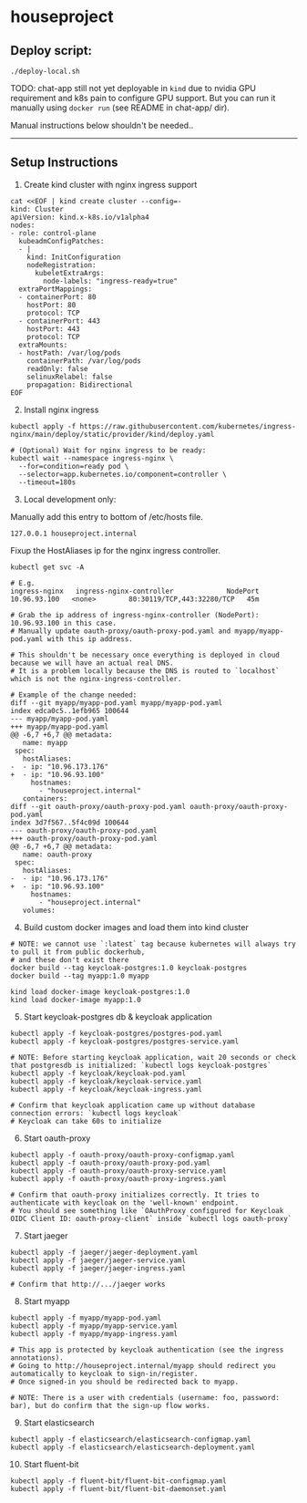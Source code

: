 # houseproject

## Deploy script:
```
./deploy-local.sh
```

TODO: chat-app still not yet deployable in `kind` due to nvidia GPU requirement and k8s pain to configure GPU support.
But you can run it manually using `docker run` (see README in chat-app/ dir).

Manual instructions below shouldn't be needed..

---

## Setup Instructions

1. Create kind cluster with nginx ingress support
```
cat <<EOF | kind create cluster --config=-
kind: Cluster
apiVersion: kind.x-k8s.io/v1alpha4
nodes:
- role: control-plane
  kubeadmConfigPatches:
  - |
    kind: InitConfiguration
    nodeRegistration:
      kubeletExtraArgs:
        node-labels: "ingress-ready=true"
  extraPortMappings:
  - containerPort: 80
    hostPort: 80
    protocol: TCP
  - containerPort: 443
    hostPort: 443
    protocol: TCP
  extraMounts:
  - hostPath: /var/log/pods
    containerPath: /var/log/pods
    readOnly: false
    selinuxRelabel: false
    propagation: Bidirectional
EOF
```

2. Install nginx ingress
```
kubectl apply -f https://raw.githubusercontent.com/kubernetes/ingress-nginx/main/deploy/static/provider/kind/deploy.yaml

# (Optional) Wait for nginx ingress to be ready:
kubectl wait --namespace ingress-nginx \
  --for=condition=ready pod \
  --selector=app.kubernetes.io/component=controller \
  --timeout=180s
```

3. Local development only:

Manually add this entry to bottom of /etc/hosts file.
```
127.0.0.1 houseproject.internal
```

Fixup the HostAliases ip for the nginx ingress controller.
```
kubectl get svc -A

# E.g.
ingress-nginx   ingress-nginx-controller             NodePort    10.96.93.100   <none>        80:30119/TCP,443:32280/TCP   45m

# Grab the ip address of ingress-nginx-controller (NodePort): 10.96.93.100 in this case.
# Manually update oauth-proxy/oauth-proxy-pod.yaml and myapp/myapp-pod.yaml with this ip address.

# This shouldn't be necessary once everything is deployed in cloud because we will have an actual real DNS.
# It is a problem locally because the DNS is routed to `localhost` which is not the nginx-ingress-controller.

# Example of the change needed:
diff --git myapp/myapp-pod.yaml myapp/myapp-pod.yaml
index edca0c5..1efb965 100644
--- myapp/myapp-pod.yaml
+++ myapp/myapp-pod.yaml
@@ -6,7 +6,7 @@ metadata:
   name: myapp
 spec:
   hostAliases:
-  - ip: "10.96.173.176"
+  - ip: "10.96.93.100"
     hostnames:
       - "houseproject.internal"
   containers:
diff --git oauth-proxy/oauth-proxy-pod.yaml oauth-proxy/oauth-proxy-pod.yaml
index 3d7f567..5f4c09d 100644
--- oauth-proxy/oauth-proxy-pod.yaml
+++ oauth-proxy/oauth-proxy-pod.yaml
@@ -6,7 +6,7 @@ metadata:
   name: oauth-proxy
 spec:
   hostAliases:
-  - ip: "10.96.173.176"
+  - ip: "10.96.93.100"
     hostnames:
       - "houseproject.internal"
   volumes:
```


4. Build custom docker images and load them into kind cluster
```
# NOTE: we cannot use `:latest` tag because kubernetes will always try to pull it from public dockerhub,
# and these don't exist there
docker build --tag keycloak-postgres:1.0 keycloak-postgres
docker build --tag myapp:1.0 myapp

kind load docker-image keycloak-postgres:1.0
kind load docker-image myapp:1.0
```

5. Start keycloak-postgres db & keycloak application
```
kubectl apply -f keycloak-postgres/postgres-pod.yaml
kubectl apply -f keycloak-postgres/postgres-service.yaml

# NOTE: Before starting keycloak application, wait 20 seconds or check that postgresdb is initialized: `kubectl logs keycloak-postgres`
kubectl apply -f keycloak/keycloak-pod.yaml
kubectl apply -f keycloak/keycloak-service.yaml
kubectl apply -f keycloak/keycloak-ingress.yaml

# Confirm that keycloak application came up without database connection errors: `kubectl logs keycloak`
# Keycloak can take 60s to initialize
```

6. Start oauth-proxy
```
kubectl apply -f oauth-proxy/oauth-proxy-configmap.yaml
kubectl apply -f oauth-proxy/oauth-proxy-pod.yaml
kubectl apply -f oauth-proxy/oauth-proxy-service.yaml
kubectl apply -f oauth-proxy/oauth-proxy-ingress.yaml

# Confirm that oauth-proxy initializes correctly. It tries to authenticate with keycloak on the 'well-known' endpoint.
# You should see something like `OAuthProxy configured for Keycloak OIDC Client ID: oauth-proxy-client` inside `kubectl logs oauth-proxy`
```

7. Start jaeger
```
kubectl apply -f jaeger/jaeger-deployment.yaml
kubectl apply -f jaeger/jaeger-service.yaml
kubectl apply -f jaeger/jaeger-ingress.yaml

# Confirm that http://.../jaeger works
```

8. Start myapp
```
kubectl apply -f myapp/myapp-pod.yaml
kubectl apply -f myapp/myapp-service.yaml
kubectl apply -f myapp/myapp-ingress.yaml

# This app is protected by keycloak authentication (see the ingress annotations).
# Going to http://houseproject.internal/myapp should redirect you automatically to keycloak to sign-in/register.
# Once signed-in you should be redirected back to myapp.

# NOTE: There is a user with credentials (username: foo, password: bar), but do confirm that the sign-up flow works.
```

9. Start elasticsearch
```
kubectl apply -f elasticsearch/elasticsearch-configmap.yaml
kubectl apply -f elasticsearch/elasticsearch-deployment.yaml
```

10. Start fluent-bit
```
kubectl apply -f fluent-bit/fluent-bit-configmap.yaml
kubectl apply -f fluent-bit/fluent-bit-daemonset.yaml
```
